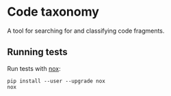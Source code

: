 # Code taxonomy

A tool for searching for and classifying code fragments.

## Running tests

Run tests with [nox]:

```
pip install --user --upgrade nox
nox
```

[nox]: https://nox.thea.codes/en/stable/index.html
